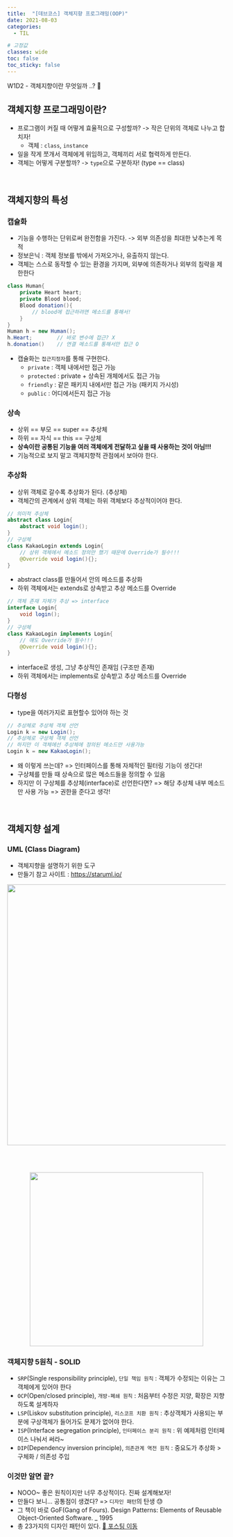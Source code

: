 ```yaml
---
title:  "[데브코스] 객체지향 프로그래밍(OOP)"
date: 2021-08-03
categories:
  - TIL

# 고정값
classes: wide
toc: false
toc_sticky: false
---
```


W1D2 - 객체지향이란 무엇일까 ..? 🤔

## 객체지향 프로그래밍이란?

- 프로그램이 커질 때 어떻게 효율적으로 구성할까? -> 작은 단위의 객체로 나누고 합치자!
    - 객체 : `class`, `instance`
- 일을 작게 쪼개서 객체에게 위임하고, 객체끼리 서로 협력하게 만든다.
- 객체는 어떻게 구분할까? -> `type`으로 구분하자! (type == class)

<br>

## 객체지향의 특성

### 캡슐화

- 기능을 수행하는 단위로써 완전함을 가진다. -> 외부 의존성을 최대한 낮추는게 목적
- 정보은닉 : 객체 정보를 밖에서 가져오거나, 유출하지 않는다.   
- 객체는 스스로 동작할 수 있는 환경을 가지며, 외부에 의존하거나 외부의 침략을 제한한다 

```java
class Human{
    private Heart heart;
    private Blood blood;
    Blood donation(){
        // blood에 접근하려면 메소드를 통해서!
    }
}
Human h = new Human();
h.Heart;        // 바로 변수에 접근? X
h.donation()    // 연결 메소드를 통해서만 접근 O
```

- 캡슐화는 `접근지정자`를 통해 구현한다.
    - `private` : 객체 내에서만 접근 가능
    - `protected` : private + 상속된 개체에서도 접근 가능
    - `friendly` : 같은 패키지 내에서만 접근 가능 (패키지 가시성)
    - `public` : 어디에서든지 접근 가능


### 상속

- 상위 == 부모 == super == 추상체
- 하위 == 자식 == this  == 구상체
- **상속이란 공통된 기능을 여러 객체에게 전달하고 싶을 때 사용하는 것이 아님!!!**
- 기능적으로 보지 말고 객체지향적 관점에서 보아야 한다.


### 추상화

- 상위 객체로 갈수록 추상화가 된다. (추상체)
- 객체간의 관계에서 상위 객체는 하위 객체보다 추상적이어야 한다.

```java
// 의미적 추상체
abstract class Login{
    abstract void login();
}
// 구상체
class KakaoLogin extends Login{
    // 상위 객체에서 메소드 정의만 했기 때문에 Override가 필수!!!
    @Override void login(){};
}
```

- abstract class를 만들어서 안의 메소드를 추상화
- 하위 객체에서는 extends로 상속받고 추상 메소드를 Override


```java
// 객체 존재 자체가 추상 => interface
interface Login{
    void login();
}
// 구상체
class KakaoLogin implements Login{
    // 얘도 Override가 필수!!!
    @Override void login(){};
}
```

- interface로 생성, 그냥 추상적인 존재임 (구조만 존재)
- 하위 객체에서는 implements로 상속받고 추상 메소드를 Override


### 다형성

- type을 여러가지로 표현할수 있어야 하는 것

```java
// 추상체로 추상체 객체 선언
Login k = new Login();
// 추상체로 구상체 객체 선언
// 하지만 이 객체에선 추상체에 정의된 메소드만 사용가능
Login k = new KakaoLogin();
```

- 왜 이렇게 쓰는데? => 인터페이스를 통해 자체적인 필터링 기능이 생긴다!
- 구상체를 만들 때 상속으로 많은 메소드들을 정의할 수 있음
- 하지만 이 구상체를 추상체(interface)로 선언한다면? => 해당 추상체 내부 메소드만 사용 가능 => 권한을 준다고 생각!

<br>

## 객체지향 설계

### UML (Class Diagram)

- 객체지향을 설명하기 위한 도구
- 만들기 참고 사이트 : https://staruml.io/

<div style='text-align:center'>

<img width='600' src='https://user-images.githubusercontent.com/71180414/127986485-985a0d72-8892-44f8-8921-ec5a2a205261.png'>

<br><br>

<img width='400' src='https://user-images.githubusercontent.com/71180414/127987248-2f16b496-6cb6-4444-877c-dd876a9e29e1.png'>

</div>

### 객체지향 5원칙 - SOLID

- `SRP`(Single responsibility principle), `단일 책임 원칙` : 객체가 수정되는 이유는 그 객체에게 있어야 한다
- `OCP`(Open/closed principle), `개방-폐쇄 원칙` : 처음부터 수정은 지양, 확장은 지향하도록 설계하자
- `LSP`(Liskov substitution principle), `리스코프 치환 원칙` : 추상객체가 사용되는 부분에 구상객체가 들어가도 문제가 없어야 한다.
- `ISP`(Interface segregation principle), `인터페이스 분리 원칙` : 위 예제처럼 인터페이스 나눠서 써라~
- `DIP`(Dependency inversion principle), `의존관계 역전 원칙` : 중요도가 추상화 > 구체화 / 의존성 주입

### 이것만 알면 끝?

- NOOO~ 좋은 원칙이지만 너무 추상적이다. 진짜 설계해보자! 
- 만들다 보니... 공통점이 생겼다? => `디자인 패턴`의 탄생 😓
- 그 책이 바로 GoF(Gang of Fours). Design Patterns: Elements of Reusable Object-Oriented Software. _ 1995
- 총 23가지의 디자인 패턴이 있다. [🚀 포스팅 이동](/java/3/)


<br>